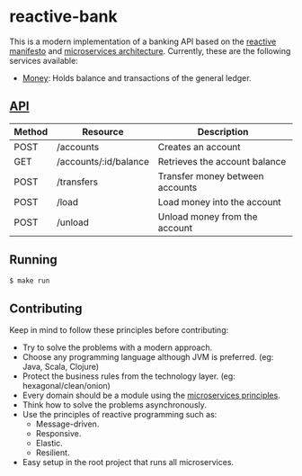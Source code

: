 # reactive-bank

This is a modern implementation of a banking API based on the [reactive manifesto](https://www.reactivemanifesto.org) and [microservices architecture](https://martinfowler.com/articles/microservices.html). Currently, these are the following services available:

- [Money](/money): Holds balance and transactions of the general ledger.

## [API](API.md)

| Method | Resource                                 | Description                                         |
| ------ | ---------------------------------------- | --------------------------------------------------- |
| POST   | /accounts                                | Creates an account                                  |
| GET    | /accounts/:id/balance                    | Retrieves the account balance                       |
| POST   | /transfers                               | Transfer money between accounts                     |
| POST   | /load                                    | Load money into the account                         |
| POST   | /unload                                  | Unload money from the account                       |

## Running

```sh
$ make run
```

## Contributing

Keep in mind to follow these principles before contributing:

- Try to solve the problems with a modern approach.
- Choose any programming language although JVM is preferred. (eg: Java, Scala, Clojure)
- Protect the business rules from the technology layer. (eg: hexagonal/clean/onion)
- Every domain should be a module using the [microservices principles](https://martinfowler.com/articles/microservices.html).
- Think how to solve the problems asynchronously.
- Use the principles of reactive programming such as:
  - Message-driven.
  - Responsive.
  - Elastic.
  - Resilient.
- Easy setup in the root project that runs all microservices.